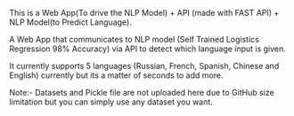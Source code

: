 This is a Web App(To drive the NLP Model) + API (made with FAST API) + NLP Model(to Predict Language).

A Web App that communicates to NLP model (Self Trained Logistics Regression 98% Accuracy) via API to detect which language input is given.

It currently supports 5 languages (Russian, French, Spanish, Chinese and English) currently but its a matter of seconds to add more.

Note:- Datasets and Pickle file are not uploaded here due to GitHub size limitation but you can simply use any dataset you want.
